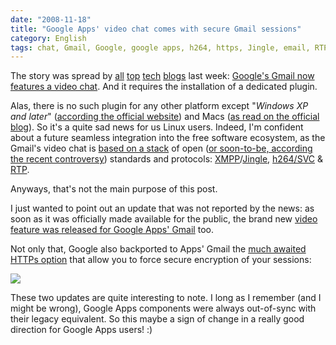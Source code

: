 ```yaml
---
date: "2008-11-18"
title: "Google Apps' video chat comes with secure Gmail sessions"
category: English
tags: chat, Gmail, Google, google apps, h264, https, Jingle, email, RTP, security, SSL, TLS, Video, Web, XMPP
---
```


The story was spread by [all](https://www.gizmodo.com.au/2008/11/gmail_now_with_voice_chat_and_video.html) [top](https://www.readwriteweb.com/archives/google_launches_video_and_voic.php) [tech](https://arstechnica.com/news.ars/post/20081111-gmail-gains-voice-and-video-chat-via-mac-and-pc-plug-in.html) [blogs](https://www.techcrunch.com/2008/11/11/google-adds-voice-and-video-chat-to-gmail/) last week: [Google's Gmail now features a video chat](https://gmailblog.blogspot.com/2008/11/say-hello-to-gmail-voice-and-video-chat.html). And it requires the installation of a dedicated plugin.

Alas, there is no such plugin for any other platform except "_Windows XP and later_" ([according the official website](https://mail.google.com/videochat)) and Macs ([as read on the official blog](https://googleblog.blogspot.com/2008/11/talk-face-to-face-right-from-within.html)). So it's a quite sad news for us Linux users. Indeed, I'm confident about a future seamless integration into the free software ecosystem, as the Gmail's video chat is [based on a stack](https://juberti.blogspot.com/2008/11/say-hello-to-gmail-voice-and-video-chat.html) of open ([or soon-to-be, according the recent controversy](https://blog.senko.net/2008/11/12/gmail-videochat-the-good-the-bad-and-the-ugly/)) standards and protocols: [XMPP](https://xmpp.org)/[Jingle](https://en.wikipedia.org/wiki/Jingle_(protocol)), [h264/SVC](https://wikipedia.org/wiki/Scalable_Video_Coding) & [RTP](https://wikipedia.org/wiki/Real-time_Transport_Protocol).

Anyways, that's not the main purpose of this post.

I just wanted to point out an update that was not reported by the news: as soon as it was officially made available for the public, the brand new [video feature was released for Google Apps' Gmail](https://googleappsupdates.blogspot.com/2008/11/browser-based-voice-and-video-chat.html) too.

Not only that, Google also backported to Apps' Gmail the [much awaited HTTPs option](https://blog.wired.com/27bstroke6/2008/08/gmail-https-doe.html#comment-127126868) that allow you to force secure encryption of your sessions:

![]({attach}gmail-force-https.png)

These two updates are quite interesting to note. I long as I remember (and I might be wrong), Google Apps components were always out-of-sync with their legacy equivalent. So this maybe a sign of change in a really good direction for Google Apps users! :)
